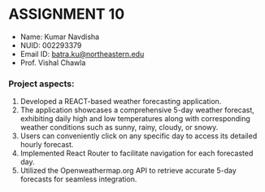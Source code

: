 # ASSIGNMENT 10

- Name: Kumar Navdisha
- NUID: 002293379
- Email ID: batra.ku@northeastern.edu
- Prof. Vishal Chawla

### Project aspects:

1. Developed a REACT-based weather forecasting application.
2. The application showcases a comprehensive 5-day weather forecast, exhibiting daily high and low temperatures along with corresponding weather conditions such as sunny, rainy, cloudy, or snowy.
3. Users can conveniently click on any specific day to access its detailed hourly forecast.
4. Implemented React Router to facilitate navigation for each forecasted day.
5. Utilized the Openweathermap.org API to retrieve accurate 5-day forecasts for seamless integration.

